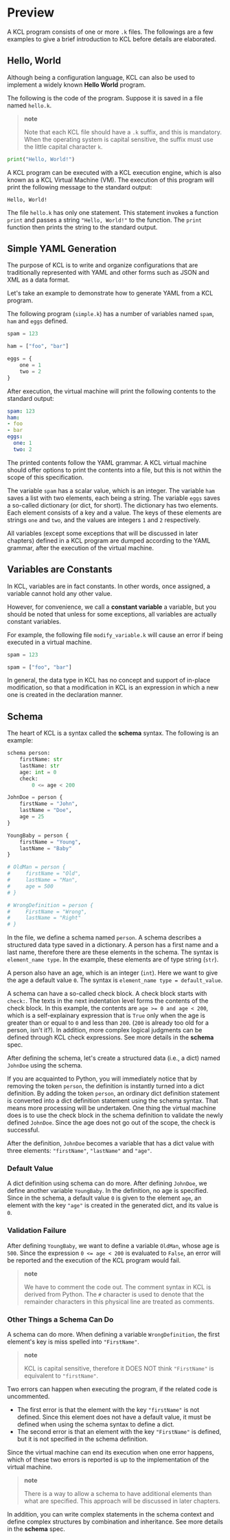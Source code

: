 # Preview

A KCL program consists of one or more `.k` files. The followings are a few examples to give a brief introduction to KCL before details are elaborated.

## Hello, World

Although being a configuration language, KCL can also be used to implement a widely known **Hello World** program.

The following is the code of the program. Suppose it is saved in a file named `hello.k`.

> **note**
>
> Note that each KCL file should have a `.k` suffix, and this is mandatory. When the operating system is capital sensitive, the suffix must use the little capital character `k`.

```python
print("Hello, World!")
```

A KCL program can be executed with a KCL execution engine, which is also known as a KCL Virtual Machine (VM). The execution of this program will print the following message to the standard output:

```
Hello, World!
```

The file `hello.k` has only one statement. This statement invokes a function `print` and passes a string `"Hello, World!"` to the function. The `print` function then prints the string to the standard output.

## Simple YAML Generation

The purpose of KCL is to write and organize configurations that are traditionally represented with YAML and other forms such as JSON and XML as a data format.

Let's take an example to demonstrate how to generate YAML from a KCL program.

The following program (`simple.k`) has a number of variables named `spam`, `ham` and `eggs` defined.

```python
spam = 123

ham = ["foo", "bar"]

eggs = {
    one = 1
    two = 2
}
```

After execution, the virtual machine will print the following contents to the standard output:

```yaml
spam: 123
ham:
- foo
- bar
eggs:
  one: 1
  two: 2
```

The printed contents follow the YAML grammar. A KCL virtual machine should offer options to print the contents into a file, but this is not within the scope of this specification.

The variable `spam` has a scalar value, which is an integer. The variable `ham` saves a list with two elements, each being a string. The variable `eggs` saves a so-called dictionary (or dict, for short). The dictionary has two elements. Each element consists of a key and a value. The keys of these elements are strings `one` and `two`, and the values are integers `1` and `2` respectively.

All variables (except some exceptions that will be discussed in later chapters) defined in a KCL program are dumped according to the YAML grammar, after the execution of the virtual machine.

## Variables are Constants

In KCL, variables are in fact constants. In other words, once assigned, a variable cannot hold any other value.

However, for convenience, we call a **constant variable** a variable, but you should be noted that unless for some exceptions, all variables are actually constant variables.

For example, the following file `modify_variable.k` will cause an error if being executed in a virtual machine.

```python
spam = 123

spam = ["foo", "bar"]
```

In general, the data type in KCL has no concept and support of in-place modification, so that a modification in KCL is an expression in which a new one is created in the declaration manner.

## Schema

The heart of KCL is a syntax called the **schema** syntax. The following is an example:

```python
schema person:
    firstName: str
    lastName: str
    age: int = 0
    check:
        0 <= age < 200

JohnDoe = person {
    firstName = "John",
    lastName = "Doe",
    age = 25
}

YoungBaby = person {
    firstName = "Young",
    lastName = "Baby"
}

# OldMan = person {
#     firstName = "Old",
#     lastName = "Man",
#     age = 500
# }

# WrongDefinition = person {
#     FirstName = "Wrong",
#     lastName = "Right"
# }
```

In the file, we define a schema named `person`. A schema describes a structured data type saved in a dictionary. A person has a first name and a last name, therefore there are these elements in the schema. The syntax is `element_name type`. In the example, these elements are of type string (`str`).

A person also have an age, which is an integer (`int`). Here we want to give the age a default value `0`. The syntax is `element_name type = default_value`.

A schema can have a so-called check block. A check block starts with `check:`. The texts in the next indentation level forms the contents of the check block. In this example, the contents are `age >= 0 and age < 200`, which is a self-explainary expression that is `True` only when the age is greater than or equal to `0` and less than `200`. (`200` is already too old for a person, isn't it?). In addition, more complex logical judgments can be defined through KCL check expressions. See more details in the **schema** spec.

After defining the schema, let's create a structured data (i.e., a dict) named `JohnDoe` using the schema.

If you are acquainted to Python, you will immediately notice that by removing the token `person`, the definition is instantly turned into a dict definition. By adding the token `person`, an ordinary dict definition statement is converted into a dict definition statement using the schema syntax. That means more processing will be undertaken. One thing the virtual machine does is to use the check block in the schema definition to validate the newly defined `JohnDoe`. Since the age does not go out of the scope, the check is successful.

After the definition, `JohnDoe` becomes a variable that has a dict value with three elements: `"firstName"`, `"lastName"` and `"age"`.

### Default Value

A dict definition using schema can do more. After defining `JohnDoe`, we define another variable `YoungBaby`. In the definition, no age is specified. Since in the schema, a default value `0` is given to the element `age`, an element with the key `"age"` is created in the generated dict, and its value is `0`.

### Validation Failure

After defining `YoungBaby`, we want to define a variable `OldMan`, whose
age is `500`. Since the expression `0 <= age < 200` is evaluated to
`False`, an error will be reported and the execution of the KCL program
would fail.

> **note**
>
> We have to comment the code out. The comment syntax in KCL is derived
> from Python. The `#` character is used to denote that the remainder
> characters in this physical line are treated as comments.

### Other Things a Schema Can Do

A schema can do more. When defining a variable `WrongDefinition`, the first element's key is miss spelled into `"FirstName"`.

> **note**
>
> KCL is capital sensitive, therefore it DOES NOT think `"FirstName"` is equivalent to `"firstName"`.

Two errors can happen when executing the program, if the related code is uncommented.

- The first error is that the element with the key `"firstName"` is not defined. Since this element does not have a default value, it must be defined when using the schema syntax to define a dict.
- The second error is that an element with the key `"FirstName"` is defined, but it is not specified in the schema definition.

Since the virtual machine can end its execution when one error happens, which of these two errors is reported is up to the implementation of the virtual machine.

> **note**
>
> There is a way to allow a schema to have additional elements than what are specified. This approach will be discussed in later chapters.

In addition, you can write complex statements in the schema context and define complex structures by combination and inheritance. See more details in the **schema** spec.

